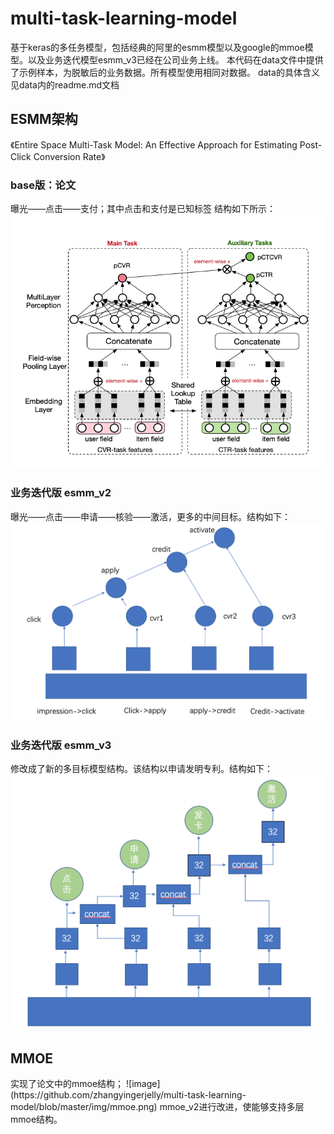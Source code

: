 # multi-task-learning-model
基于keras的多任务模型，包括经典的阿里的esmm模型以及google的mmoe模型。以及业务迭代模型esmm_v3已经在公司业务上线。
本代码在data文件中提供了示例样本，为脱敏后的业务数据。所有模型使用相同对数据。
data的具体含义见data内的readme.md文档
## ESMM架构
《Entire Space Multi-Task Model: An Effective Approach for Estimating Post-Click Conversion Rate》
### base版：论文
曝光——点击——支付；其中点击和支付是已知标签
结构如下所示：
![image](https://github.com/zhangyingerjelly/multi-task-learning-model/blob/master/img/esmm.png)

### 业务迭代版 esmm_v2
曝光——点击——申请——核验——激活，更多的中间目标。结构如下：
![image](https://github.com/zhangyingerjelly/multi-task-learning-model/blob/master/img/esmm_v2.png)

### 业务迭代版 esmm_v3
修改成了新的多目标模型结构。该结构以申请发明专利。结构如下：
![image](https://github.com/zhangyingerjelly/multi-task-learning-model/blob/master/img/esmm_v3.png)

## MMOE
<Modeling Task Relationships in Multi-task Learning with Multi-gate Mixture-of-Experts>
 实现了论文中的mmoe结构；
![image](https://github.com/zhangyingerjelly/multi-task-learning-model/blob/master/img/mmoe.png)
 mmoe_v2进行改进，使能够支持多层mmoe结构。

